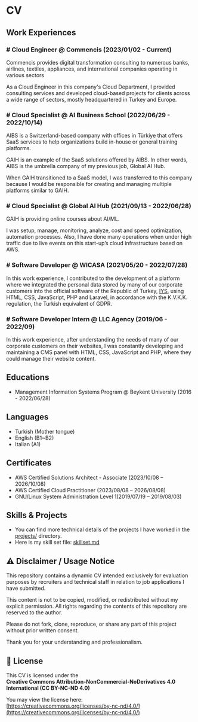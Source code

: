 # CV

## Work Experiences
### # Cloud Engineer @ Commencis (2023/01/02 - Current)
Commencis provides digital transformation consulting to numerous banks, airlines, textiles, appliances, and international companies operating in various sectors

As a Cloud Engineer in this company's Cloud Department, I provided consulting services and developed cloud-based projects for clients across a wide range of sectors, mostly headquartered in Turkey and Europe.

### # Cloud Specialist @ AI Business School (2022/06/29 - 2022/10/14)
AIBS is a Switzerland-based company with offices in Türkiye that offers SaaS services to help organizations build in-house or general training platforms.

GAIH is an example of the SaaS solutions offered by AIBS.
In other words, AIBS is the umbrella company of my previous job, Global AI Hub.

When GAIH transitioned to a SaaS model, I was transferred to this company because I would be responsible for creating and managing multiple platforms similar to GAIH.

### # Cloud Specialist @ Global AI Hub (2021/09/13 - 2022/06/28)
GAIH is providing online courses about AI/ML.

I was setup, manage, monitoring, analyze, cost and speed optimization, automation processes.
Also, I have done many operations when under high traffic due to live events on this start-up’s cloud infrastructure based on AWS.

### # Software Developer @ WICASA (2021/05/20 - 2022/07/28)
In this work experience, I contributed to the development of a platform where we integrated the personal data stored by many of our corporate customers into the official software of the Republic of Turkey, [IYS](https://iys.org.tr/), using HTML, CSS, JavaScript, PHP and Laravel, in accordance with the K.V.K.K. regulation, the Turkish equivalent of GDPR.

### # Software Developer Intern @ LLC Agency (2019/06 - 2022/09)
In this work experience, after understanding the needs of many of our corporate customers on their websites, I was constantly developing and maintaining a CMS panel with HTML, CSS, JavaScript and PHP, where they could manage their website content.

## Educations
* Management Information Systems Program @ Beykent University (2016 - 2022/06/28)

## Languages
* Turkish (Mother tongue)
* English (B1~B2)
* Italian (A1)

## Certificates
* AWS Certified Solutions Architect - Associate (2023/10/08 – 2026/10/08)
* AWS Certified Cloud Practitioner (2023/08/08 – 2026/08/08)
* GNU/Linux System Administration Level 1(2019/07/19 – 2019/08/03)

## Skills & Projects
* You can find more technical details of the projects I have worked in the [projects/](./projects/) directory.
* Here is my skill set file: [skillset.md](./skillset.md)

## ⚠️ Disclaimer / Usage Notice

This repository contains a dynamic CV intended exclusively for evaluation purposes by recruiters and technical staff in relation to job applications I have submitted.

This content is not to be copied, modified, or redistributed without my explicit permission.
All rights regarding the contents of this repository are reserved to the author.

Please do not fork, clone, reproduce, or share any part of this project without prior written consent.

Thank you for your understanding and professionalism.

## 📄 License

This CV is licensed under the  
**Creative Commons Attribution-NonCommercial-NoDerivatives 4.0 International (CC BY-NC-ND 4.0)**

You may view the license here:  
[https://creativecommons.org/licenses/by-nc-nd/4.0/](https://creativecommons.org/licenses/by-nc-nd/4.0/)
